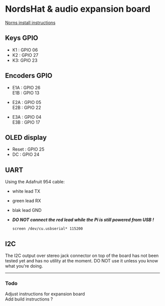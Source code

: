 # NordsHat & audio expansion board

[Norns install instructions ](../master/install/norns/install_instructions.md)

## Keys GPIO

- K1 : GPIO 06
- K2 : GPIO 27
- K3: GPIO 23


## Encoders GPIO

- E1A : GPIO 26  
  E1B : GPIO 13  

- E2A : GPIO 05  
  E2B : GPIO 22  

- E3A : GPIO 04  
  E3B : GPIO 17

## OLED display

- Reset : GPIO 25
- DC : GPIO 24


## UART

Using the Adafruit 954 cable:
- white lead TX
- green lead RX
- blak lead GND
- ***DO NOT connect the red lead while the Pi is still powered from USB !***

  `screen /dev/cu.usbserial* 115200`

## I2C

The I2C output over stereo jack connector on top of the board has not been tested yet and has no utility at the moment. DO NOT use it unless you know what you're doing.
____
### Todo

Adjust instructions for expansion board  
Add build instructions ?  
